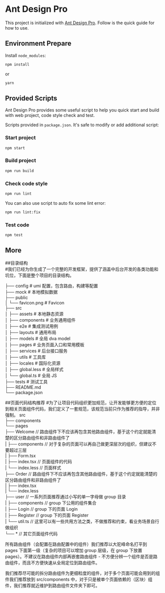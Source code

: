 # Ant Design Pro

This project is initialized with [Ant Design Pro](https://pro.ant.design). Follow is the quick guide for how to use.

## Environment Prepare

Install `node_modules`:

```bash
npm install
```

or

```bash
yarn
```

## Provided Scripts

Ant Design Pro provides some useful script to help you quick start and build with web project, code style check and test.

Scripts provided in `package.json`. It's safe to modify or add additional script:

### Start project

```bash
npm start
```

### Build project

```bash
npm run build
```

### Check code style

```bash
npm run lint
```

You can also use script to auto fix some lint error:

```bash
npm run lint:fix
```

### Test code

```bash
npm test
```

## More

##目录结构  
#我们已经为你生成了一个完整的开发框架，提供了涵盖中后台开发的各类功能和坑位，下面是整个项目的目录结构。  

├── config                   # umi 配置，包含路由，构建等配置  
├── mock                     # 本地模拟数据  
├── public  
│   └── favicon.png          # Favicon  
├── src  
│   ├── assets               # 本地静态资源  
│   ├── components           # 业务通用组件  
│   ├── e2e                  # 集成测试用例  
│   ├── layouts              # 通用布局  
│   ├── models               # 全局 dva model  
│   ├── pages                # 业务页面入口和常用模板  
│   ├── services             # 后台接口服务  
│   ├── utils                # 工具库  
│   ├── locales              # 国际化资源  
│   ├── global.less          # 全局样式  
│   └── global.ts            # 全局 JS  
├── tests                    # 测试工具  
├── README.md  
└── package.json  

##页面代码结构推荐
#为了让项目代码组织更加规范，让开发能够更方便的定位到相关页面组件代码，我们定义了一套规范，该规范当前只作为推荐的指导，并非强制。
src  
├── components  
└── pages  
    ├── Welcome        // 路由组件下不应该再包含其他路由组件，基于这个约定就能清楚的区分路由组件和非路由组件了  
    |   ├── components // 对于复杂的页面可以再自己做更深层次的组织，但建议不要超过三层  
    |   ├── Form.tsx  
    |   ├── index.tsx  // 页面组件的代码  
    |   └── index.less // 页面样式  
    ├── Order          // 路由组件下不应该再包含其他路由组件，基于这个约定就能清楚的区分路由组件和非路由组件了  
    |   ├── index.tsx  
    |   └── index.less  
    ├── user           // 一系列页面推荐通过小写的单一字母做 group 目录  
    |   ├── components // group 下公用的组件集合  
    |   ├── Login      // group 下的页面 Login  
    |   ├── Register   // group 下的页面 Register  
    |   └── util.ts    // 这里可以有一些共用方法之类，不做推荐和约束，看业务场景自行做组织  
    └── *              // 其它页面组件代码  
  


所有路由组件（会配置在路由配置中的组件）我们推荐以大驼峰命名打平到 pages 下面第一级（复杂的项目可以增加 group 层级，在 group 下放置 pages）。不建议在路由组件内部再嵌套路由组件 - 不方便分辨一个组件是否是路由组件，而且不方便快速从全局定位到路由组件。

我们推荐尽可能的拆分路由组件为更细粒度的组件，对于多个页面可能会用到的组件我们推荐放到 src/components 中，对于只是被单个页面依赖的（区块）组件，我们推荐就近维护到路由组件文件夹下即可。

